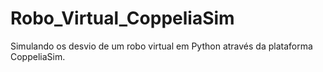 # Robo_Virtual_CoppeliaSim

Simulando os desvio de um robo virtual em Python através da plataforma CoppeliaSim.
